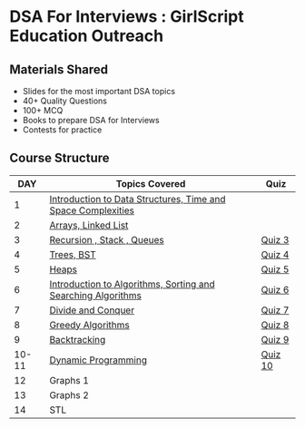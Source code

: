 # DSA For Interviews : GirlScript Education Outreach

## Materials Shared
* Slides for the most important DSA topics
* 40+ Quality Questions
* 100+ MCQ
* Books to prepare DSA for Interviews
* Contests for practice

## Course Structure

DAY | Topics Covered |  Quiz
----- | --- | ---
1   | [Introduction to Data Structures, Time and Space Complexities](https://github.com/py93/DSA-for-Interviews-GirlScript-EOP/tree/master/Day%201) |
2   | [Arrays, Linked List](https://github.com/py93/DSA-for-Interviews-GirlScript-EOP/tree/master/Day%202) |
3   | [Recursion , Stack , Queues](https://github.com/py93/DSA-for-Interviews-GirlScript-EOP/tree/master/Day%203 ) | [Quiz 3](https://forms.gle/z4NxFQKZKzvmVHvZ8)
4   | [Trees, BST](https://github.com/py93/DSA-for-Interviews-GirlScript-EOP/tree/master/Day%204) |[Quiz 4](https://forms.gle/EzCoSZ2YMji5msMF6)
5   | [Heaps](https://github.com/py93/DSA-for-Interviews-GirlScript-EOP/tree/master/Day%205) | [Quiz 5](https://forms.gle/m1a7Le8DYXy8Sxbi8)
6   | [Introduction to Algorithms, Sorting and Searching Algorithms ](https://github.com/py93/DSA-for-Interviews-GirlScript-EOP/tree/master/Day%206 ) | [Quiz 6](https://forms.gle/k8bFPqiGBhgcEfFF8)
7   | [Divide and Conquer ](https://github.com/py93/DSA-for-Interviews-GirlScript-EOP/tree/master/Day%207) | [Quiz 7](https://forms.gle/aRVxwUMHGLGNBgtK9)
8   | [Greedy Algorithms ](https://github.com/py93/DSA-for-Interviews-GirlScript-EOP/tree/master/Day%208) | [Quiz 8](https://forms.gle/sds8ivs7nJAL9J8cA)
9   | [Backtracking ](https://github.com/py93/DSA-for-Interviews-GirlScript-EOP/tree/master/Day%209) | [Quiz 9](https://forms.gle/oTwnCsKhtj6YV57t9)
10-11| [Dynamic Programming ](https://github.com/py93/DSA-for-Interviews-GirlScript-EOP/tree/master/Day%2010-11) | [Quiz 10](https://forms.gle/YiRxRzx6KSHE5oW56)
12   | Graphs 1 | 
13   | Graphs 2 |
14   | STL |
 
